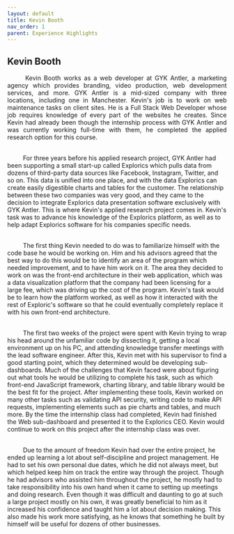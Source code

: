 ```yaml
---
layout: default
title: Kevin Booth
nav_order: 1
parent: Experience Highlights
---
```


## Kevin Booth


<p align="justify">
&emsp; &emsp; Kevin Booth works as a web developer at GYK Antler, a marketing agency which provides branding, video production, web development services, and more. GYK Antler is a mid-sized company with three locations, including one in Manchester. Kevin's job is to work on web maintenance tasks on client sites. He is a Full Stack Web Developer whose job requires knowledge of every part of the websites he creates. Since Kevin had already been though the internship process with GYK Antler and was currently working full-time with them, he completed the applied research option for this course.<br/><br/>

&emsp; &emsp; For three years before his applied research project, GYK Antler had been supporting a small start-up called Explorics which pulls data from dozens of third-party data sources like Facebook, Instagram, Twitter, and so on. This data is unified into one place, and with the data Explorics can create easily digestible charts and tables for the customer. The relationship between these two companies was very good, and they came to the decision to integrate Explorics data presentation software exclusively with GYK Antler. This is where Kevin's applied research project comes in. Kevin's task was to advance his knowledge of the Explorics platform, as well as to help adapt Explorics software for his companies specific needs.<br/><br/>

&emsp; &emsp; The first thing Kevin needed to do was to familiarize himself with the code base he would be working on. Him and his advisors agreed that the best way to do this would be to identify an area of the program which needed improvement, and to have him work on it. The area they decided to work on was the front-end architecture in their web application, which was a data visualization platform that the company had been licensing for a large fee, which was driving up the cost of the program. Kevin's task would be to learn how the platform worked, as well as how it interacted with the rest of Exploric's software so that he could eventually completely replace it with his own front-end architecture.<br/><br/>

&emsp; &emsp; The first two weeks of the project were spent with Kevin trying to wrap his head around the unfamiliar code by dissecting it, getting a local environment up on his PC, and attending knowledge transfer meetings with the lead software engineer. After this, Kevin met with his supervisor to find a good starting point, which they determined would be developing sub-dashboards. Much of the challenges that Kevin faced were about figuring out what tools he would be utilizing to complete his task, such as which front-end JavaScript framework, charting library, and table library would be the best fit for the project. After implementing these tools, Kevin worked on many other tasks such as validating API security, writing code to make API requests, implementing elements such as pie charts and tables, and much more. By the time the internship class had completed, Kevin had finished the Web sub-dashboard and presented it to the Explorics CEO. Kevin would continue to work on this project after the internship class was over.<br/><br/>

&emsp; &emsp; Due to the amount of freedom Kevin had over the entire project, he ended up learning a lot about self-discipline and project management. He had to set his own personal due dates, which he did not always meet, but which helped keep him on track the entire way through the project. Though he had advisors who assisted him throughout the project, he mostly had to take responsibility into his own hand when it came to setting up meetings and doing research. Even though it was difficult and daunting to go at such a large project mostly on his own, it was greatly beneficial to him as it increased his confidence and taught him a lot about decision making. This also made his work more satisfying, as he knows that something he built by himself will be useful for dozens of other businesses.<br/><br/>
</p>
